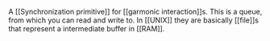 A [[Synchronization primitive]] for [[garmonic interaction]]s. This is a queue, from which you can read and write to. In [[UNIX]] they are basically [[file]]s that represent a intermediate buffer in [[RAM]].